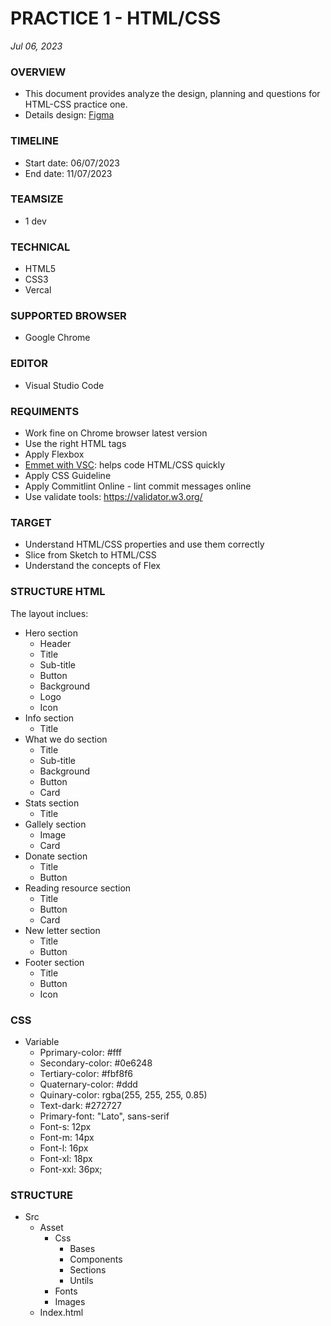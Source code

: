 # PRACTICE 1 - HTML/CSS
*Jul 06, 2023*

### OVERVIEW
* This document provides analyze the design, planning and questions for HTML-CSS practice one.
* Details design: [Figma](https://www.figma.com/file/yaDpevutRiFWtMhVH7BSNh/Charity_Homepage?node-id=0%3A2&mode=dev)
### TIMELINE
* Start date: 06/07/2023
* End date: 11/07/2023
  
### TEAMSIZE
* 1 dev

### TECHNICAL
* HTML5
* CSS3
* Vercal

### SUPPORTED BROWSER
* Google Chrome

### EDITOR
* Visual Studio Code
  
### REQUIMENTS
* Work fine on Chrome browser latest version
* Use the right HTML tags
* Apply Flexbox
* [Emmet with VSC](https://code.visualstudio.com/docs/editor/emmet): helps code HTML/CSS quickly
* Apply CSS Guideline
* Apply Commitlint Online - lint commit messages online
* Use validate tools: https://validator.w3.org/

### TARGET
* Understand HTML/CSS properties and use them correctly
* Slice from Sketch to HTML/CSS
* Understand the concepts of Flex

### STRUCTURE HTML
The layout inclues:
* Hero section
  * Header
  * Title
  * Sub-title
  * Button
  * Background
  * Logo
  * Icon
* Info section
  * Title 
* What we do section
  * Title 
  * Sub-title
  * Background
  * Button
  * Card
* Stats section
  * Title
* Gallely section
  * Image 
  * Card
* Donate section
  * Title
  * Button 
* Reading resource section
  * Title
  * Button
  * Card
* New letter section
  * Title
  * Button
* Footer section
  * Title
  * Button
  * Icon
### CSS
* Variable
  * Pprimary-color: #fff
  * Secondary-color: #0e6248
  * Tertiary-color: #fbf8f6
  * Quaternary-color: #ddd
  * Quinary-color: rgba(255, 255, 255, 0.85)
  * Text-dark: #272727
  * Primary-font: "Lato", sans-serif
  * Font-s: 12px
  * Font-m: 14px
  * Font-l: 16px
  * Font-xl: 18px
  * Font-xxl: 36px;
 
### STRUCTURE
* Src
  * Asset
    * Css
      * Bases
      * Components
      * Sections
      * Untils
    * Fonts
    * Images
  * Index.html
  



